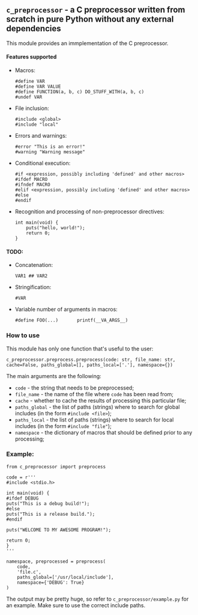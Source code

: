 ## `c_preprocessor` - a C preprocessor written from scratch in pure Python without any external dependencies

This module provides an immplementation of the C preprocessor.

#### Features supported
* Macros:

      #define VAR
      #define VAR VALUE
      #define FUNCTION(a, b, c) DO_STUFF_WITH(a, b, c)
      #undef VAR
* File inclusion:

      #include <global>
      #include "local"
* Errors and warnings:

      #error "This is an error!"
      #warning "Warning message"
* Conditional execution:

      #if <expression, possibly including 'defined' and other macros>
      #ifdef MACRO
      #ifndef MACRO
      #elif <expression, possibly including 'defined' and other macros>
      #else
      #endif
* Recognition and processing of non-preprocessor directives:

      int main(void) {
          puts("hello, world!");
          return 0;
      }

#### TODO:
* Concatenation:

      VAR1 ## VAR2
* Stringification:

      #VAR
* Variable number of arguments in macros:

      #define FOO(...)       printf(__VA_ARGS__)

### How to use
This module has only one function that's useful to the user:

    c_preprocessor.preprocess.preprocess(code: str, file_name: str, cache=False, paths_global=[], paths_local=['.'], namespace={})

The main arguments are the following:
* `code` - the string that needs to be preprocessed;
* `file_name` - the name of the file where `code` has been read from;
* `cache` - whether to cache the results of processing this particular file;
* `paths_global` - the list of paths (strings) where to search for global includes (in the form `#include <file>`);
* `paths_local` - the list of paths (strings) where to search for local includes (in the form `#include "file"`);
* `namespace` - the dictionary of macros that should be defined prior to any processing;

### Example:

    from c_preprocessor import preprocess

    code = r'''
    #include <stdio.h>

    int main(void) {
    #ifdef DEBUG
    puts("This is a debug build!");
    #else
    puts("This is a release build.");
    #endif

    puts("WELCOME TO MY AWESOME PROGRAM!");

    return 0;
    }
    '''

    namespace, preprocessed = preprocess(
        code,
        'file.c',
        paths_global=['/usr/local/include'],
        namespace={'DEBUG': True}
    )

The output may be pretty huge, so refer to `c_preprocessor/example.py` for an example. Make sure to use the correct include paths.
